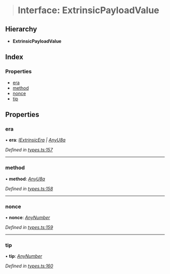> # Interface: ExtrinsicPayloadValue

## Hierarchy

* **ExtrinsicPayloadValue**

## Index

### Properties

* [era](_types_.extrinsicpayloadvalue.md#era)
* [method](_types_.extrinsicpayloadvalue.md#method)
* [nonce](_types_.extrinsicpayloadvalue.md#nonce)
* [tip](_types_.extrinsicpayloadvalue.md#tip)

## Properties

###  era

• **era**: *[IExtrinsicEra](_types_.iextrinsicera.md) | [AnyU8a](../modules/_types_.md#anyu8a)*

*Defined in [types.ts:157](https://github.com/polkadot-js/api/blob/79e5f7c/packages/types/src/types.ts#L157)*

___

###  method

• **method**: *[AnyU8a](../modules/_types_.md#anyu8a)*

*Defined in [types.ts:158](https://github.com/polkadot-js/api/blob/79e5f7c/packages/types/src/types.ts#L158)*

___

###  nonce

• **nonce**: *[AnyNumber](../modules/_types_.md#anynumber)*

*Defined in [types.ts:159](https://github.com/polkadot-js/api/blob/79e5f7c/packages/types/src/types.ts#L159)*

___

###  tip

• **tip**: *[AnyNumber](../modules/_types_.md#anynumber)*

*Defined in [types.ts:160](https://github.com/polkadot-js/api/blob/79e5f7c/packages/types/src/types.ts#L160)*
